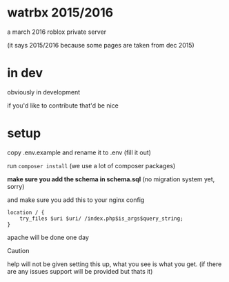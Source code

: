 # watrbx 2015/2016
a march 2016 roblox private server

(it says 2015/2016 because some pages are taken from dec 2015)

# in dev
obviously in development

if you'd like to contribute that'd be nice

# setup
copy .env.example and rename it to .env (fill it out)

run `composer install` (we use a lot of composer packages)

**make sure you add the schema in schema.sql** (no migration system yet, sorry)

and make sure you add this to your nginx config
```
location / {  
	try_files $uri $uri/ /index.php$is_args$query_string;  
} 
```
apache will be done one day

> [!CAUTION]
> help will not be given setting this up, what you see is what you get. (if there are any issues support will be provided but thats it)